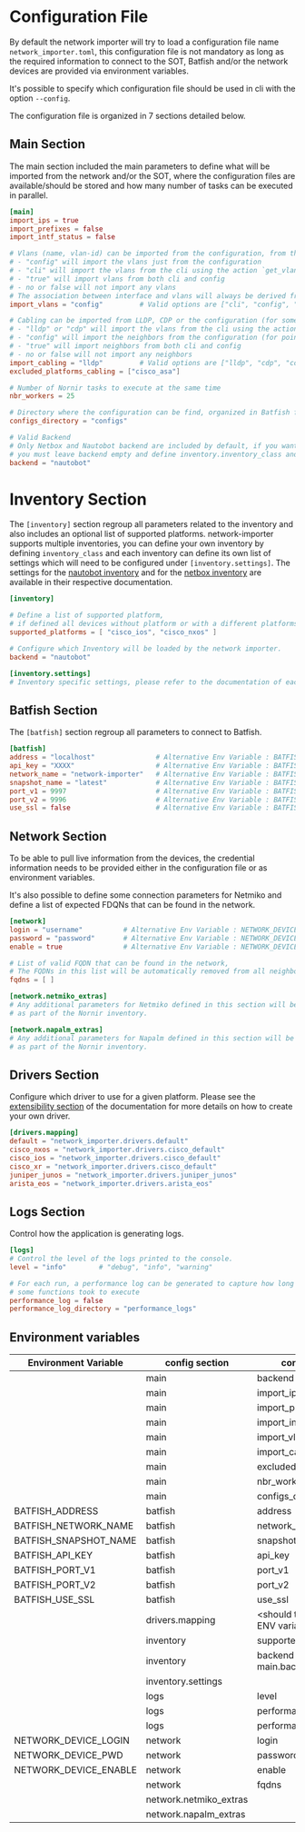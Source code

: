 # Configuration File

By default the network importer will try to load a configuration file name `network_importer.toml`, this configuration file is not mandatory as long as the required information to connect to the SOT, Batfish and/or the network devices are provided via environment variables.

It's possible to specify which configuration file should be used in cli with the option `--config`.

The configuration file is organized in 7 sections detailed below. 

## Main Section

The main section included the main parameters to define what will be imported from the network and/or the SOT, where the configuration files are available/should be stored and how many number of tasks can be executed in parallel.

```toml
[main]
import_ips = true 
import_prefixes = false
import_intf_status = false

# Vlans (name, vlan-id) can be imported from the configuration, from the CLI or both 
# - "config" will import the vlans just from the configuration
# - "cli" will import the vlans from the cli using the action `get_vlans`
# - "true" will import vlans from both cli and config
# - no or false will not import any vlans
# The association between interface and vlans will always be derived from the configuration.
import_vlans = "config"         # Valid options are ["cli", "config", "no", true, false]

# Cabling can be imported from LLDP, CDP or the configuration (for some point to point links)
# - "lldp" or "cdp" will import the vlans from the cli using the action `get_neighbors`
# - "config" will import the neighbors from the configuration (for point to point links)
# - "true" will import neighbors from both cli and config 
# - no or false will not import any neighbors
import_cabling = "lldp"         # Valid options are ["lldp", "cdp", "config", "no", true, false]
excluded_platforms_cabling = ["cisco_asa"]

# Number of Nornir tasks to execute at the same time
nbr_workers = 25

# Directory where the configuration can be find, organized in Batfish format
configs_directory = "configs"

# Valid Backend
# Only Netbox and Nautobot backend are included by default, if you want to use another backend
# you must leave backend empty and define inventory.inventory_class and adapters.sot_class manually.
backend = "nautobot"
```

# Inventory Section

The `[inventory]` section regroup all parameters related to the inventory and also includes an optional list of supported platforms. network-importer supports multiple inventories, you can define your own inventory by defining `inventory_class` and each inventory can define its own list of settings which will need to be configured under `[inventory.settings]`. The settings for the [nautobot inventory](backend/nautobot.md) and for the [netbox inventory](backend/netbox.md) are available in their respective documentation.

```toml
[inventory]

# Define a list of supported platform, 
# if defined all devices without platform or with a different platforms will be removed from the inventory
supported_platforms = [ "cisco_ios", "cisco_nxos" ]

# Configure which Inventory will be loaded by the network importer.
backend = "nautobot"

[inventory.settings]
# Inventory specific settings, please refer to the documentation of each backend/inventory.
```

## Batfish Section

The `[batfish]` section regroup all parameters to connect to Batfish.
```toml
[batfish]
address = "localhost"               # Alternative Env Variable : BATFISH_ADDRESS
api_key = "XXXX"                    # Alternative Env Variable : BATFISH_API_KEY
network_name = "network-importer"   # Alternative Env Variable : BATFISH_NETWORK_NAME
snapshot_name = "latest"            # Alternative Env Variable : BATFISH_SNAPSHOT_NAME
port_v1 = 9997                      # Alternative Env Variable : BATFISH_PORT_V1
port_v2 = 9996                      # Alternative Env Variable : BATFISH_PORT_V2
use_ssl = false                     # Alternative Env Variable : BATFISH_USE_SSL
```

## Network Section

To be able to pull live information from the devices, the credential information needs to be provided either in the configuration file or as environment variables.

It's also possible to define some connection parameters for Netmiko and define a list of expected FDQNs that can be found in the network.

```toml
[network]
login = "username"          # Alternative Env Variable : NETWORK_DEVICE_LOGIN
password = "password"       # Alternative Env Variable : NETWORK_DEVICE_PWD
enable = true               # Alternative Env Variable : NETWORK_DEVICE_ENABLE

# List of valid FQDN that can be found in the network,
# The FQDNs in this list will be automatically removed from all neighbors discovered from LLDP/CDP
fqdns = [ ]

[network.netmiko_extras]
# Any additional parameters for Netmiko defined in this section will be automatically configured 
# as part of the Nornir inventory.

[network.napalm_extras]
# Any additional parameters for Napalm defined in this section will be automatically configured 
# as part of the Nornir inventory.
```

<!-- ## Adapters Section

Configure which adapters will be loaded by the network importer.
Please see the [extensibility section](extensibility.md) of the documentation for more details on how to create your own adapter.
The settings for the [nautobot adapter](backend/nautobot.md) and for the [netbox adapter](backend/netbox.md) are available in their respective documentation.

```toml
[adapters]
network_class = "network_importer.adapters.network_importer.adapter.NetworkImporterAdapter"


sot_class = "network_importer.adapters.netbox_api.adapter.NetBoxAPIAdapter"

[adapters.network_settings]
# Network Adapter specific settings, any settings defined in this section will be passed to the Network Adapter. 
# The default network adapter doesn't accept additional settings, nonetheless this section remains available if you want to
# customize the default Network Adapter

[adapters.sot_settings]
# SOT Adapter specific settings, any settings defined in this section will be passed to the SOT Adapter. 
# Please refer to the documentation of each adapter to see what settings are required/supported.
``` -->

## Drivers Section

Configure which driver to use for a given platform.
Please see the [extensibility section](extensibility.md) of the documentation for more details on how to create your own driver.

```toml
[drivers.mapping]
default = "network_importer.drivers.default"
cisco_nxos = "network_importer.drivers.cisco_default"
cisco_ios = "network_importer.drivers.cisco_default"
cisco_xr = "network_importer.drivers.cisco_default"
juniper_junos = "network_importer.drivers.juniper_junos"
arista_eos = "network_importer.drivers.arista_eos"
```

## Logs Section

Control how the application is generating logs.

```toml
[logs]
# Control the level of the logs printed to the console.
level = "info"        # "debug", "info", "warning"

# For each run, a performance log can be generated to capture how long
# some functions took to execute
performance_log = false
performance_log_directory = "performance_logs"
```


## Environment variables

| Environment Variable  | config section         | config file entry          |
| --------------------- | ---------------------- | -------------------------- |
|                       | main                   | backend                    |
|                       | main                   | import_ips                 |
|                       | main                   | import_prefixes            |
|                       | main                   | import_intf_status         |
|                       | main                   | import_vlans               |
|                       | main                   | import_cabling             |
|                       | main                   | excluded_platforms_cabling | 
|                       | main                   | nbr_workers                |
|                       | main                   | configs_directory          |
| BATFISH_ADDRESS       | batfish                | address                    |
| BATFISH_NETWORK_NAME  | batfish                | network_name               |
| BATFISH_SNAPSHOT_NAME | batfish                | snapshot_name              |
| BATFISH_API_KEY       | batfish                | api_key                    |
| BATFISH_PORT_V1       | batfish                | port_v1                    |
| BATFISH_PORT_V2       | batfish                | port_v2                    |
| BATFISH_USE_SSL       | batfish                | use_ssl                    |
|                       | drivers.mapping        | <should this be made into ENV variables?> |
|                       | inventory              | supported_platforms        |
|                       | inventory              | backend (duplicate of main.backend?) |
|                       | inventory.settings     | <TODO>                     |
|                       | logs                   | level                      |
|                       | logs                   | performance_log            |
|                       | logs                   | performance_log_directory  |
| NETWORK_DEVICE_LOGIN  | network                | login                      |
| NETWORK_DEVICE_PWD    | network                | password                   |
| NETWORK_DEVICE_ENABLE | network                | enable                     |
|                       | network                | fqdns                      |
|                       | network.netmiko_extras | <TODO>                     |
|                       | network.napalm_extras  | <TODO>                     |
